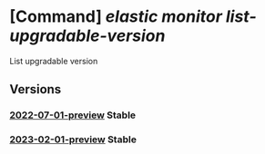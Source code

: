 # [Command] _elastic monitor list-upgradable-version_

List upgradable version

## Versions

### [2022-07-01-preview](/Resources/mgmt-plane/L3N1YnNjcmlwdGlvbnMve30vcmVzb3VyY2Vncm91cHMve30vcHJvdmlkZXJzL21pY3Jvc29mdC5lbGFzdGljL21vbml0b3JzL3t9L2xpc3R1cGdyYWRhYmxldmVyc2lvbnM=/2022-07-01-preview.xml) **Stable**

<!-- mgmt-plane /subscriptions/{}/resourcegroups/{}/providers/microsoft.elastic/monitors/{}/listupgradableversions 2022-07-01-preview -->

### [2023-02-01-preview](/Resources/mgmt-plane/L3N1YnNjcmlwdGlvbnMve30vcmVzb3VyY2Vncm91cHMve30vcHJvdmlkZXJzL21pY3Jvc29mdC5lbGFzdGljL21vbml0b3JzL3t9L2xpc3R1cGdyYWRhYmxldmVyc2lvbnM=/2023-02-01-preview.xml) **Stable**

<!-- mgmt-plane /subscriptions/{}/resourcegroups/{}/providers/microsoft.elastic/monitors/{}/listupgradableversions 2023-02-01-preview -->

